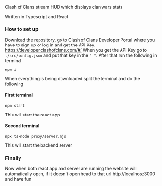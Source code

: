 Clash of Clans stream HUD which displays clan wars stats

Written in Typescript and React

### How to set up
Download the repository, go to Clash of Clans Developer Portal where you have to sign up or log in and get the API Key. https://developer.clashofclans.com/#/
When you get the API Key go to `./src/config.json` and put that key in the `" "`. After that run the following in terminal

    npm i

When everything is being downloaded split the terminal and do the following

#### First terminal

    npm start

This will start the react app

#### Second terminal

    npx ts-node proxy/server.mjs

This will start the backend server

### Finally

Now when both react app and server are running the website will automatically open, if it doesn't open head to that url http://localhost:3000 and have fun
